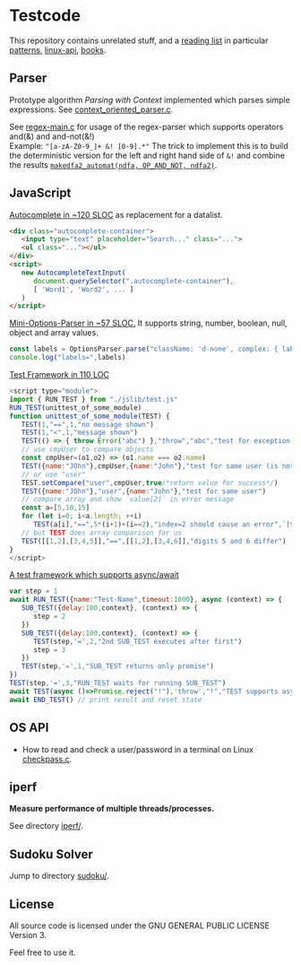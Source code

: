 Testcode
========

This repository contains unrelated stuff, and a [reading list](reading-list) in particular [patterns](reading-list/patterns.md), [linux-api](reading-list/linux-api.md), [books](reading-list/books.md).

Parser
------
Prototype algorithm _Parsing with Context_ implemented
which parses simple expressions.
See [context_oriented_parser.c](parser/context_oriented_parser.c).

See [regex-main.c](parser/automat/main.c) for usage of the regex-parser which supports operators and(&) and and-not(&!)
<br> Example: `"[a-zA-Z0-9_]+ &! [0-9].*"` The trick to implement this
is to build the deterministic version for the left and right hand side of `&!` and combine the results
[`makedfa2_automat(ndfa, OP_AND_NOT, ndfa2)`](parser/automat/automat.c#L2913).

JavaScript
----------
[Autocomplete in ~120 SLOC](https://github.com/je-so/testcode/blob/master/html/datalist.html) as replacement for a datalist.
```html
<div class="autocomplete-container">
   <input type="text" placeholder="Search..." class="...">
   <ul class="..."></ul>
</div>
<script>
   new AutocompleteTextInput(
      document.querySelector(".autocomplete-container"),
      [ 'Word1', 'Word2', ... ]
   )
</script>
```

[Mini-Options-Parser in ~57 SLOC.](https://github.com/je-so/testcode/blob/master/html/vmx.js#L1478) It supports string, number, boolean, null, object and array values.
```javascript
const labels = OptionsParser.parse("className: 'd-none', complex: { labels:[1,2,3,], pos:{x:0,y:0}}").complex.labels
console.log("labels=",labels)
```

[Test Framework in 110 LOC](https://github.com/je-so/testcode/blob/master/javascript/test.js)
```javascript
<script type="module">
import { RUN_TEST } from "./jslib/test.js"
RUN_TEST(unittest_of_some_module)
function unittest_of_some_module(TEST) {
   TEST(1,"==",1,"no message shown")
   TEST(1,"<",1,"message shown")
   TEST(() => { throw Error("abc") },"throw","abc","test for exception with message abc")
   // use cmpUser to compare objects
   const cmpUser=(o1,o2) => (o1.name === o2.name)
   TEST({name:"JOhn"},cmpUser,{name:"John"},"test for same user (is not)")
   // or use "user"
   TEST.setCompare("user",cmpUser,true/*return value for success*/)
   TEST({name:"JOhn"},"user",{name:"John"},"test for same user")
   // compare array and show `value[2]` in error message
   const a=[5,10,15]
   for (let i=0; i<a.length; ++i)
      TEST(a[i],"==",5*(i+1)+(i==2),"index=2 should cause an error",`[${i}]`)
   // but TEST does array comparison for us
   TEST([[1,2],[3,4,5]],"==",[[1,2],[3,4,6]],"digits 5 and 6 differ")
}
</script>
```
[A test framework which supports async/await](https://github.com/je-so/testcode/blob/master/html/test.js)
```javascript
var step = 1
await RUN_TEST({name:"Test-Name",timeout:1000}, async (context) => {
   SUB_TEST({delay:100,context}, (context) => {
      step = 2
   })
   SUB_TEST({delay:100,context}, (context) => {
      TEST(step,'=',2,"2nd SUB_TEST executes after first")
      step = 3
   })
   TEST(step,'=',1,"SUB_TEST returns only promise")
})
TEST(step,'=',3,"RUN_TEST waits for running SUB_TEST")
await TEST(async ()=>Promise.reject("!"),'throw',"!","TEST supports async")
await END_TEST() // print result and reset state
```
OS API
-------------
* How to read and check a user/password in a terminal on Linux [checkpass.c](checkpass.c).

iperf
-----
**Measure performance of multiple threads/processes.**

See directory [iperf/](iperf/).

Sudoku Solver
-------------
Jump to directory [sudoku/](old-projects/sudoku).


License
-------

All source code is licensed under the GNU GENERAL PUBLIC LICENSE Version 3.

Feel free to use it.
